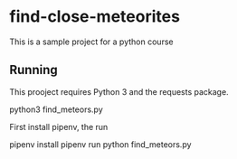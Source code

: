 # find-close-meteorites
This is a sample project for a python course

## Running

This prooject requires Python 3 and the requests package.

python3 find_meteors.py

First install pipenv, the run

pipenv install
pipenv run python find_meteors.py
